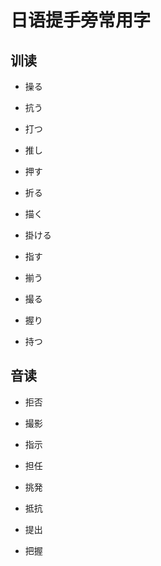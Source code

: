 # 日语提手旁常用字

## 训读

- 操る

- 抗う

- 打つ

- 推し

- 押す

- 折る

- 描く

- 掛ける

- 指す

- 揃う

- 撮る

- 握り

- 持つ

## 音读

- 拒否

- 撮影

- 指示

- 担任

- 挑発

- 抵抗

- 提出

- 把握
